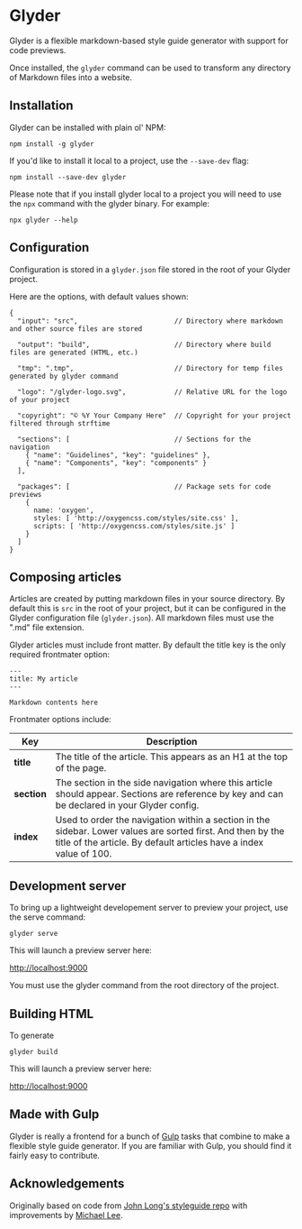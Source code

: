 # Glyder

Glyder is a flexible markdown-based style guide generator with support for code previews.

Once installed, the `glyder` command can be used to transform any directory of Markdown files into a website.


## Installation

Glyder can be installed with plain ol' NPM:

    npm install -g glyder

If you'd like to install it local to a project, use the `--save-dev` flag:

    npm install --save-dev glyder

Please note that if you install glyder local to a project you will need to use the `npx` command with the glyder binary. For example:

    npx glyder --help


## Configuration

Configuration is stored in a `glyder.json` file stored in the root of your Glyder project.

Here are the options, with default values shown:


    {
      "input": "src",                        // Directory where markdown and other source files are stored
      
      "output": "build",                     // Directory where build files are generated (HTML, etc.) 

      "tmp": ".tmp",                         // Directory for temp files generated by glyder command

      "logo": "/glyder-logo.svg",            // Relative URL for the logo of your project

      "copyright": "© %Y Your Company Here"  // Copyright for your project filtered through strftime

      "sections": [                          // Sections for the navigation 
        { "name": "Guidelines", "key": "guidelines" },
        { "name": "Components", "key": "components" }
      ],

      "packages": [                          // Package sets for code previews
        {
          name: 'oxygen',
          styles: [ 'http://oxygencss.com/styles/site.css' ],
          scripts: [ 'http://oxygencss.com/styles/site.js' ]
        }
      ]
    }


## Composing articles

Articles are created by putting markdown files in your source directory. By default this is `src` in the root of your project, but it can be configured in the Glyder configuration file (`glyder.json`). All markdown files must use the ".md" file extension.

Glyder articles must include front matter. By default the title key is the only required frontmater option:

    ---
    title: My article
    ---

    Markdown contents here

Frontmater options include:

| Key         | Description |
| ----------- | ----------- |
| **title**   | The title of the article. This appears as an H1 at the top of the page. |
| **section** | The section in the side navigation where this article should appear. Sections are reference by key and can be declared in your Glyder config. |
| **index**   | Used to order the navigation within a section in the sidebar. Lower values are sorted first. And then by the title of the article. By default articles have a index value of 100. |


## Development server

To bring up a lightweight developement server to preview your project, use the serve command:

    glyder serve

This will launch a preview server here:

  <http://localhost:9000>

You must use the glyder command from the root directory of the project.


## Building HTML

To generate

    glyder build 

This will launch a preview server here:

  <http://localhost:9000>


## Made with Gulp

Glyder is really a frontend for a bunch of [Gulp](gulp) tasks that combine to make a flexible style guide generator. If you are familiar with Gulp, you should find it fairly easy to contribute.


## Acknowledgements

Originally based on code from [John Long's styleguide repo][styleguide] with improvements by [Michael Lee][mlee].

[styleguide]: https://github.com/jlong/styleguide
[mlee]: https://github.com/michaellee
[gulp]: http://gulpjs.com/

